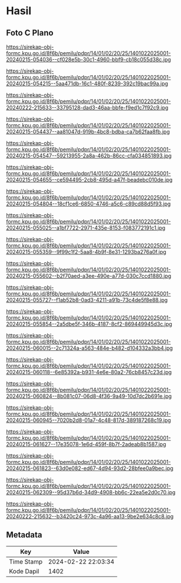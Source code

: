 # Hasil

## Foto C Plano

https://sirekap-obj-formc.kpu.go.id/8f6b/pemilu/pdpr/14/01/02/20/25/1401022025001-20240215-054036--cf028e5b-30c1-4960-bbf9-cb18c055d38c.jpg

https://sirekap-obj-formc.kpu.go.id/8f6b/pemilu/pdpr/14/01/02/20/25/1401022025001-20240215-054215--5aa471db-16c1-480f-8239-392c19bac99a.jpg

https://sirekap-obj-formc.kpu.go.id/8f6b/pemilu/pdpr/14/01/02/20/25/1401022025001-20240222-215633--33795128-dad3-46aa-bbfe-f9ed1c7f92c9.jpg

https://sirekap-obj-formc.kpu.go.id/8f6b/pemilu/pdpr/14/01/02/20/25/1401022025001-20240215-054437--aa81047d-919b-4bc8-bdba-ca7b62faa8fb.jpg

https://sirekap-obj-formc.kpu.go.id/8f6b/pemilu/pdpr/14/01/02/20/25/1401022025001-20240215-054547--59213955-2a8a-462b-86cc-cfa034851893.jpg

https://sirekap-obj-formc.kpu.go.id/8f6b/pemilu/pdpr/14/01/02/20/25/1401022025001-20240215-054655--ce594495-2cb8-495d-a47f-beadebc010de.jpg

https://sirekap-obj-formc.kpu.go.id/8f6b/pemilu/pdpr/14/01/02/20/25/1401022025001-20240215-054804--18cf1ce6-6850-4746-a5c6-c89cd88d5f93.jpg

https://sirekap-obj-formc.kpu.go.id/8f6b/pemilu/pdpr/14/01/02/20/25/1401022025001-20240215-055025--a1bf7722-2971-435e-8153-f083772191c1.jpg

https://sirekap-obj-formc.kpu.go.id/8f6b/pemilu/pdpr/14/01/02/20/25/1401022025001-20240215-055359--9f99c1f2-5aa8-4b9f-8e31-1293ba276a0f.jpg

https://sirekap-obj-formc.kpu.go.id/8f6b/pemilu/pdpr/14/01/02/20/25/1401022025001-20240215-055602--b2f70aed-a3ee-490e-a77d-030c7ccd1880.jpg

https://sirekap-obj-formc.kpu.go.id/8f6b/pemilu/pdpr/14/01/02/20/25/1401022025001-20240215-055727--f1ab52b8-0ad3-4211-a91b-73c4de5f8e88.jpg

https://sirekap-obj-formc.kpu.go.id/8f6b/pemilu/pdpr/14/01/02/20/25/1401022025001-20240215-055854--2a5dbe5f-346b-4187-8cf2-869449945d3c.jpg

https://sirekap-obj-formc.kpu.go.id/8f6b/pemilu/pdpr/14/01/02/20/25/1401022025001-20240215-060015--2c71324a-a563-484e-b482-d104332a3bb4.jpg

https://sirekap-obj-formc.kpu.go.id/8f6b/pemilu/pdpr/14/01/02/20/25/1401022025001-20240215-060118--6e85392a-b931-4e6e-80a2-76cb8457c23d.jpg

https://sirekap-obj-formc.kpu.go.id/8f6b/pemilu/pdpr/14/01/02/20/25/1401022025001-20240215-060824--8b081c07-06d8-4f36-9a49-10d7dc2b691e.jpg

https://sirekap-obj-formc.kpu.go.id/8f6b/pemilu/pdpr/14/01/02/20/25/1401022025001-20240215-060945--7020b2d8-01a7-4c48-817d-389187268c19.jpg

https://sirekap-obj-formc.kpu.go.id/8f6b/pemilu/pdpr/14/01/02/20/25/1401022025001-20240215-061627--17e35078-1e6d-459f-8b7f-2adeab8b1587.jpg

https://sirekap-obj-formc.kpu.go.id/8f6b/pemilu/pdpr/14/01/02/20/25/1401022025001-20240215-061823--63d0e082-ed67-4d94-93d2-28bfee0a9bec.jpg

https://sirekap-obj-formc.kpu.go.id/8f6b/pemilu/pdpr/14/01/02/20/25/1401022025001-20240215-062309--95d37b6d-34d9-4908-bb6c-22ea5e2d0c70.jpg

https://sirekap-obj-formc.kpu.go.id/8f6b/pemilu/pdpr/14/01/02/20/25/1401022025001-20240222-215632--b3420c24-973c-4a96-aa13-9be2e634c8c8.jpg


## Metadata

| Key        | Value               |
| ---------- | ------------------- |
| Time Stamp | 2024-02-22 22:03:34 |
| Kode Dapil | 1402                |



